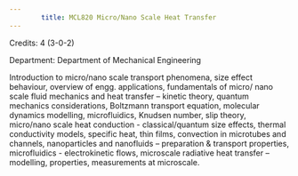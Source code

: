 ```yaml
---
        title: MCL820 Micro/Nano Scale Heat Transfer
---
```

Credits: 4 (3-0-2)

Department: Department of Mechanical Engineering

Introduction to micro/nano scale transport phenomena, size effect behaviour, overview of engg. applications, fundamentals of micro/ nano scale fluid mechanics and heat transfer – kinetic theory, quantum mechanics considerations, Boltzmann transport equation, molecular dynamics modelling, microfluidics, Knudsen number, slip theory, micro/nano scale heat conduction - classical/quantum size effects, thermal conductivity models, specific heat, thin films, convection in microtubes and channels, nanoparticles and nanofluids – preparation & transport properties, microfluidics - electrokinetic flows, microscale radiative heat transfer – modelling, properties, measurements at microscale.
